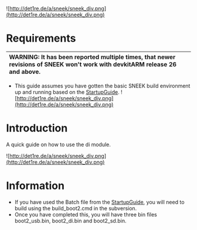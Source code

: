 

![http://det1re.de/a/sneek/sneek_div.png](http://det1re.de/a/sneek/sneek_div.png)
# Requirements #
| **WARNING**: It has been reported multiple times, that newer revisions of SNEEK won't work with devkitARM release 26 and above. |
|:--------------------------------------------------------------------------------------------------------------------------------|

  * This guide assumes you have gotten the basic SNEEK build environment up and running based on the [StartupGuide](StartupGuide.md).
![http://det1re.de/a/sneek/sneek_div.png](http://det1re.de/a/sneek/sneek_div.png)

# Introduction #

A quick guide on how to use the di module.

![http://det1re.de/a/sneek/sneek_div.png](http://det1re.de/a/sneek/sneek_div.png)

# Information #
  * If you have used the Batch file from the [StartupGuide](StartupGuide.md), you will need to build using the build\_boot2.cmd in the subversion.
  * Once you have completed this, you will have three bin files boot2\_usb.bin, boot2\_di.bin and boot2\_sd.bin.